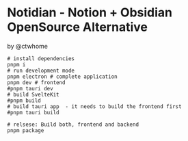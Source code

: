 # Notidian - Notion + Obsidian OpenSource Alternative

by @ctwhome

```shell
# install dependencies
pnpm i
# run development mode
pnpm electron # complete application 
pnpm dev # frontend
#pnpm tauri dev
# build SvelteKit
#pnpm build
# build tauri app  - it needs to build the frontend first
#pnpm tauri build

# relsese: Build both, frontend and backend
pnpm package
```
